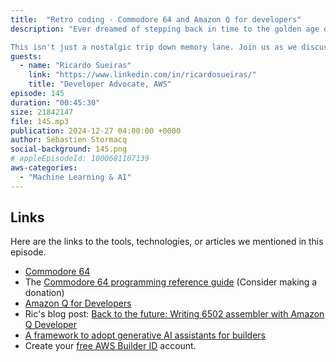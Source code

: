 ```yaml
---
title:  "Retro coding - Commodore 64 and Amazon Q for developers"
description: "Ever dreamed of stepping back in time to the golden age of personal computing? In this episode of the AWS Developers Podcast, we journey back to the 1980s with Ricardo Sueiras, where we explore the iconic Commodore 64. Discover the challenges and triumphs of programming on this legendary machine, from the limitations of hardware to the vibrant community that formed around it. We'll delve into the unique sound capabilities of the C64, explore how modern tools like Amazon Q Developer can assist with retro programming, and learn how to tackle the challenges of converting basic programs to assembly language.

This isn't just a nostalgic trip down memory lane. Join us as we discuss how the experiences of early programmers, with their deep understanding of hardware and reliance on community support, continue to shape modern software development. Learn how generative AI tools like Amazon Q can enhance your coding experience, whether you're working on a retro project or building the next big thing. Prepare to be inspired by the ingenuity of early programmers and discover how the past can inform the future of software development."
guests:  
  - name: "Ricardo Sueiras"
    link: "https://www.linkedin.com/in/ricardosueiras/"
    title: "Developer Advocate, AWS"
episode: 145
duration: "00:45:30" 
size: 21842147
file: 145.mp3	
publication: 2024-12-27 04:00:00 +0000
author: Sébastien Stormacq
social-background: 145.png
# appleEpisodeId: 1000681107139
aws-categories:
  - "Machine Learning & AI"
---
```


## Links

Here are the links to the tools, technologies, or articles we mentioned in this episode.

- [Commodore 64](https://en.wikipedia.org/wiki/Commodore_64)
- The [Commodore 64 programming reference guide](https://archive.org/details/c64-programmer-ref) (Consider making a donation)
- [Amazon Q for Developers](https://aws.amazon.com/q/developer/)
- Ric's blog post: [Back to the future: Writing 6502 assembler with Amazon Q Developer](https://community.aws/content/2oEqDGCIsQwoPrL3wjoSReyHnan/back-to-the-future-writing-6502-assembler-with-amazon-q-developer?lang=en)
- [A framework to adopt generative AI assistants for builders](https://it20.info/2024/5/a-framework-to-adopt-generative-ai-assistants-for-builders/)
- Create your [free AWS Builder ID](https://docs.aws.amazon.com/signin/latest/userguide/sign-in-aws_builder_id.html) account.
